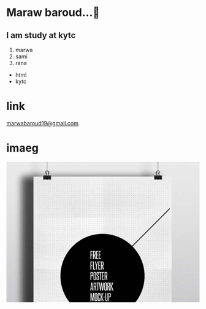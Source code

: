# Maraw baroud...:girl:
## l am study at kytc
1. marwa
2. sami
3. rana
* html
* kytc
# link
marwabaroud19@gmail.com
# imaeg
![](img/portfolio/1.jpg)
